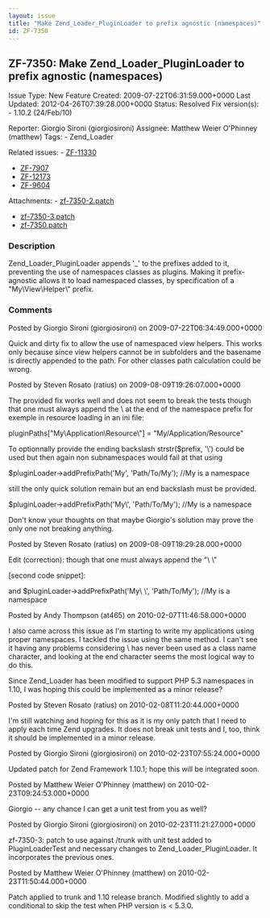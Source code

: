 ```yaml
---
layout: issue
title: "Make Zend_Loader_PluginLoader to prefix agnostic (namespaces)"
id: ZF-7350
---
```


ZF-7350: Make Zend\_Loader\_PluginLoader to prefix agnostic (namespaces)
------------------------------------------------------------------------

 Issue Type: New Feature Created: 2009-07-22T06:31:59.000+0000 Last Updated: 2012-04-26T07:39:28.000+0000 Status: Resolved Fix version(s): - 1.10.2 (24/Feb/10)
 
 Reporter:  Giorgio Sironi (giorgiosironi)  Assignee:  Matthew Weier O'Phinney (matthew)  Tags: - Zend\_Loader
 
 Related issues: - [ZF-11330](/issues/browse/ZF-11330)
- [ZF-7907](/issues/browse/ZF-7907)
- [ZF-12173](/issues/browse/ZF-12173)
- [ZF-9604](/issues/browse/ZF-9604)
 
 Attachments: - [zf-7350-2.patch](/issues/secure/attachment/12792/zf-7350-2.patch)
- [zf-7350-3.patch](/issues/secure/attachment/12793/zf-7350-3.patch)
- [zf-7350.patch](/issues/secure/attachment/12095/zf-7350.patch)
 
### Description

Zend\_Loader\_PluginLoader appends '\_' to the prefixes added to it, preventing the use of namespaces classes as plugins. Making it prefix-agnostic allows it to load namespaced classes, by specification of a "My\\View\\Helper\\" prefix.

 

 

### Comments

Posted by Giorgio Sironi (giorgiosironi) on 2009-07-22T06:34:49.000+0000

Quick and dirty fix to allow the use of namespaced view helpers. This works only because since view helpers cannot be in subfolders and the basename is directly appended to the path. For other classes path calculation could be wrong.

 

 

Posted by Steven Rosato (ratius) on 2009-08-09T19:26:07.000+0000

The provided fix works well and does not seem to break the tests though that one must always append the \\ at the end of the namespace prefix for exemple in resource loading in an ini file:

pluginPaths["My\\Application\\Resource\\"] = "My/Application/Resource"

To optionnally provide the ending backslash strstr($prefix, '\\') could be used but then again non subnamespaces would fail at that using

$pluginLoader->addPrefixPath('My', 'Path/To/My'); //My is a namespace

still the only quick solution remain but an end backslash must be provided.

$pluginLoader->addPrefixPath('My\\', 'Path/To/My'); //My is a namespace

Don't know your thoughts on that maybe Giorgio's solution may prove the only one not breaking anything.

 

 

Posted by Steven Rosato (ratius) on 2009-08-09T19:29:28.000+0000

Edit (correction): though that one must always append the "\\ \\"

[second code snippet]:

and $pluginLoader->addPrefixPath('My\\ \\', 'Path/To/My'); //My is a namespace

 

 

Posted by Andy Thompson (at465) on 2010-02-07T11:46:58.000+0000

I also came across this issue as I'm starting to write my applications using proper namespaces. I tackled the issue using the same method. I can't see it having any problems considering \\ has never been used as a class name character, and looking at the end character seems the most logical way to do this.

Since Zend\_Loader has been modified to support PHP 5.3 namespaces in 1.10, I was hoping this could be implemented as a minor release?

 

 

Posted by Steven Rosato (ratius) on 2010-02-08T11:20:44.000+0000

I'm still watching and hoping for this as it is my only patch that I need to apply each time Zend upgrades. It does not break unit tests and I, too, think it should be implemented in a minor release.

 

 

Posted by Giorgio Sironi (giorgiosironi) on 2010-02-23T07:55:24.000+0000

Updated patch for Zend Framework 1.10.1; hope this will be integrated soon.

 

 

Posted by Matthew Weier O'Phinney (matthew) on 2010-02-23T09:24:53.000+0000

Giorgio -- any chance I can get a unit test from you as well?

 

 

Posted by Giorgio Sironi (giorgiosironi) on 2010-02-23T11:21:27.000+0000

zf-7350-3: patch to use against /trunk with unit test added to PluginLoaderTest and necessary changes to Zend\_Loader\_PluginLoader. It incorporates the previous ones.

 

 

Posted by Matthew Weier O'Phinney (matthew) on 2010-02-23T11:50:44.000+0000

Patch applied to trunk and 1.10 release branch. Modified slightly to add a conditional to skip the test when PHP version is < 5.3.0.

 

 